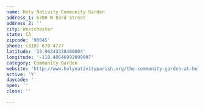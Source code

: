 ```yaml
---
name: Holy Nativity Community Garden
address_1: 6700 W 83rd Street
address_2: ''
city: Westchester
state: CA
zipcode: '90045'
phone: (310) 670-4777
latitude: '33.96343338400004'
longitude: '-118.40646992899997'
category: Community Garden
website: 'http://www.holynativityparish.org/the-community-garden-at-holy-nativity/'
active: 'Y'
daycode: ''
open: ''
close: ''

---
```

